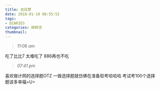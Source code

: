 ```yaml
---
title: 白日梦
date: 2018-01-10 08:55:52
tags:
- DIARIES
categories: 碎碎念
thumbnail:
---
```

>*11:06 am*

吃了比比7
太难吃了
886再也不吃

>*07:41 pm*

喜欢做计网的选择题OTZ
一做选择题就仿佛在准备软考哈哈哈
考试考100个选择题该多幸福=U=